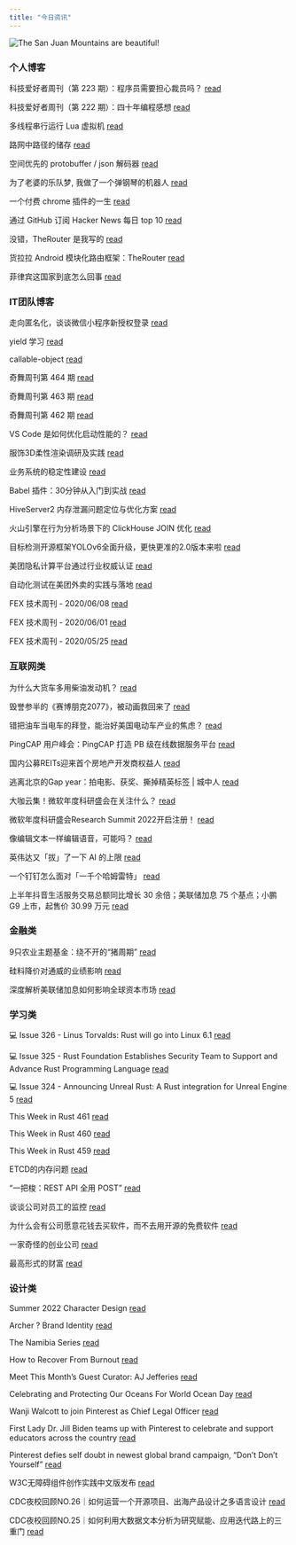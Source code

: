 ```yaml
---
title: "今日资讯"
---
```


![The San Juan Mountains are beautiful!](https://cn.bing.com/th?id=OHR.LastDollarRoad_EN-US7923638318_UHD.jpg "San Juan Mountains")

### 个人博客

   科技爱好者周刊（第 223 期）：程序员需要担心裁员吗？ [read](http://www.ruanyifeng.com/blog/2022/09/weekly-issue-223.html)

   科技爱好者周刊（第 222 期）：四十年编程感想 [read](http://www.ruanyifeng.com/blog/2022/09/weekly-issue-222.html)

   多线程串行运行 Lua 虚拟机 [read](https://blog.codingnow.com/2022/09/multithread_lua_vm.html)

   路网中路径的储存 [read](https://blog.codingnow.com/2022/09/routemap.html)

   空间优先的 protobuffer / json 解码器 [read](https://blog.codingnow.com/2022/08/memory_compat_protobuffer_json_unmarshaling.html)

   为了老婆的乐队梦, 我做了一个弹钢琴的机器人 [read](https://blog.t9t.io/modsoul-2022-07-29/)

   一个付费 chrome 插件的一生 [read](https://blog.t9t.io/star-history-2021-01-21/)

   通过 GitHub 订阅 Hacker News 每日 top 10 [read](https://blog.t9t.io/headllines-2020-09-03/)

   没错，TheRouter 是我写的 [read](https://www.kymjs.com/code/2022/09/05/01)

   货拉拉 Android 模块化路由框架：TheRouter [read](https://www.kymjs.com/code/2022/09/04/01)

   菲律宾这国家到底怎么回事 [read](https://www.kymjs.com/history/2022/05/11/01)

### IT团队博客

   走向匿名化，谈谈微信小程序新授权登录 [read](http://www.alloyteam.com/2021/04/15431/)

   yield 学习 [read](http://www.alloyteam.com/2021/03/15427/)

   callable-object [read](http://www.alloyteam.com/2021/03/callable-object/)

   奇舞周刊第 464 期 [read](https://weekly.75.team/issue464.html)

   奇舞周刊第 463 期 [read](https://weekly.75.team/issue463.html)

   奇舞周刊第 462 期 [read](https://weekly.75.team/issue462.html)

   VS Code 是如何优化启动性能的？ [read](https://fed.taobao.org/blog/taofed/do71ct/wpsf10)

   服饰3D柔性渲染调研及实践 [read](https://fed.taobao.org/blog/taofed/do71ct/fufsgh)

   业务系统的稳定性建设 [read](https://fed.taobao.org/blog/taofed/do71ct/fc3cy0)

   Babel 插件：30分钟从入门到实战 [read](https://blog.csdn.net/ByteDanceTech/article/details/126900235)

   HiveServer2 内存泄漏问题定位与优化方案 [read](https://blog.csdn.net/ByteDanceTech/article/details/126791895)

   火山引擎在行为分析场景下的 ClickHouse JOIN 优化 [read](https://blog.csdn.net/ByteDanceTech/article/details/126716600)

   目标检测开源框架YOLOv6全面升级，更快更准的2.0版本来啦 [read](https://tech.meituan.com/2022/09/15/yolov6-2.0.html)

   美团隐私计算平台通过行业权威认证 [read](https://tech.meituan.com/2022/09/15/meituan-privacy-preserving-computation.html)

   自动化测试在美团外卖的实践与落地 [read](https://tech.meituan.com/2022/09/15/automated-testing-in-meituan.html)

   FEX 技术周刊 - 2020/06/08 [read](http://fex.baidu.com/blog/2020/06/fex-weekly-08//)

   FEX 技术周刊 - 2020/06/01 [read](http://fex.baidu.com/blog/2020/06/fex-weekly-01//)

   FEX 技术周刊 - 2020/05/25 [read](http://fex.baidu.com/blog/2020/05/fex-weekly-25//)

### 互联网类

   为什么大货车多用柴油发动机？ [read](http://www.huxiu.com/article/668473.html?f=wangzhan)

   毁誉参半的《赛博朋克2077》，被动画救回来了 [read](http://www.huxiu.com/article/668439.html?f=wangzhan)

   错把油车当电车的拜登，能治好美国电动车产业的焦虑？ [read](http://www.huxiu.com/article/668480.html?f=wangzhan)

   PingCAP 用户峰会：PingCAP 打造 PB 级在线数据服务平台 [read](https://36kr.com/p/1926474856942212)

   国内公募REITs迎来首个房地产开发商权益人 [read](https://36kr.com/p/1926296921406215)

   逃离北京的Gap year：拍电影、获奖、撕掉精英标签 \| 城中人 [read](https://36kr.com/p/1926294961633801)

   大咖云集！微软年度科研盛会在关注什么？ [read](https://www.msra.cn/zh-cn/news/features/microsoft-research-summit-plenaries)

   微软年度科研盛会Research Summit 2022开启注册！ [read](https://www.msra.cn/zh-cn/news/features/research-summit-2022-register)

   像编辑文本一样编辑语音，可能吗？ [read](https://www.msra.cn/zh-cn/news/features/text-based-speech-editing)

   英伟达又「拔」了一下 AI 的上限 [read](http://www.geekpark.net/news/308748)

   一个钉钉怎么面对「一千个哈姆雷特」 [read](http://www.geekpark.net/news/308660)

   上半年抖音生活服务交易总额同比增长 30 余倍；美联储加息 75 个基点；小鹏 G9 上市，起售价 30.99 万元 [read](http://www.geekpark.net/news/308665)

### 金融类

   9只农业主题基金：绕不开的“猪周期” [read](http://xueqiu.com/3179670287/231358062)

   硅料降价对通威的业绩影响 [read](http://xueqiu.com/7514682568/231357956)

   深度解析美联储加息如何影响全球资本市场 [read](http://xueqiu.com/7815672011/231340649)

### 学习类

   💻 Issue 326 - Linus Torvalds: Rust will go into Linux 6.1 [read](https://rust.libhunt.com/newsletter/326)

   💻 Issue 325 - Rust Foundation Establishes Security Team to Support and Advance Rust Programming Language [read](https://rust.libhunt.com/newsletter/325)

   💻 Issue 324 - Announcing Unreal Rust: A Rust integration for Unreal Engine 5 [read](https://rust.libhunt.com/newsletter/324)

   This Week in Rust 461 [read](https://this-week-in-rust.org/blog/2022/09/21/this-week-in-rust-461/)

   This Week in Rust 460 [read](https://this-week-in-rust.org/blog/2022/09/14/this-week-in-rust-460/)

   This Week in Rust 459 [read](https://this-week-in-rust.org/blog/2022/09/07/this-week-in-rust-459/)

   ETCD的内存问题 [read](https://coolshell.cn/articles/22242.html)

   “一把梭：REST API 全用 POST” [read](https://coolshell.cn/articles/22173.html)

   谈谈公司对员工的监控 [read](https://coolshell.cn/articles/22157.html)

   为什么会有公司愿意花钱去买软件，而不去用开源的免费软件 [read](https://wanqu.co/p/7581?s=rss)

   一家奇怪的创业公司 [read](https://wanqu.co/p/7580?s=rss)

   最高形式的财富 [read](https://wanqu.co/p/7579?s=rss)

### 设计类

   Summer 2022 Character Design [read](https://www.behance.net/gallery/145880651/Summer-2022-Character-Design)

   Archer ? Brand Identity [read](https://www.behance.net/gallery/152138539/Archer-Brand-Identity)

   The Namibia Series [read](https://www.behance.net/gallery/152957763/The-Namibia-Series)

   How to Recover From Burnout [read](https://medium.com/behance-blog/how-to-recover-from-burnout-d9d783a09c68?source=rss-f5272b7f3182------2)

   Meet This Month’s Guest Curator: AJ Jefferies [read](https://medium.com/behance-blog/meet-this-months-guest-curator-aj-jeffries-df95220b780f?source=rss-f5272b7f3182------2)

   Celebrating and Protecting Our Oceans For World Ocean Day [read](https://medium.com/behance-blog/celebrating-and-protecting-our-oceans-for-world-ocean-day-2c24a64c913e?source=rss-f5272b7f3182------2)

   Wanji Walcott to join Pinterest as Chief Legal Officer [read](https://newsroom.pinterest.com/en/post/wanji-walcott-to-join-pinterest-as-chief-legal-officer)

   First Lady Dr. Jill Biden teams up with Pinterest to celebrate and support educators across the country [read](https://newsroom.pinterest.com/en/post/first-lady-dr-jill-biden-teams-up-with-pinterest-to-celebrate-and-support-educators-across-the)

   Pinterest defies self doubt in newest global brand campaign, “Don’t Don’t Yourself” [read](https://newsroom.pinterest.com/en/post/pinterest-defies-self-doubt-in-newest-global-brand-campaign-dont-dont-yourself)

   W3C无障碍组件创作实践中文版发布 [read](https://cdc.tencent.com/2022/08/12/w3c%e6%97%a0%e9%9a%9c%e7%a2%8d%e7%bb%84%e4%bb%b6%e5%88%9b%e4%bd%9c%e5%ae%9e%e8%b7%b5%e4%b8%ad%e6%96%87%e7%89%88%e5%8f%91%e5%b8%83/)

   CDC夜校回顾NO.26｜如何运营一个开源项目、出海产品设计之多语言设计 [read](https://cdc.tencent.com/2022/07/19/cdc%e5%a4%9c%e6%a0%a1%e5%9b%9e%e9%a1%beno-26%ef%bd%9c%e5%a6%82%e4%bd%95%e8%bf%90%e8%90%a5%e4%b8%80%e4%b8%aa%e5%bc%80%e6%ba%90%e9%a1%b9%e7%9b%ae%e3%80%81%e5%87%ba%e6%b5%b7%e4%ba%a7%e5%93%81%e8%ae%be/)

   CDC夜校回顾NO.25｜如何利用大数据文本分析为研究赋能、应用迭代路上的三重门 [read](https://cdc.tencent.com/2022/06/08/cdc%e5%a4%9c%e6%a0%a1%e5%9b%9e%e9%a1%beno-25%ef%bd%9c%e5%a6%82%e4%bd%95%e5%88%a9%e7%94%a8%e5%a4%a7%e6%95%b0%e6%8d%ae%e6%96%87%e6%9c%ac%e5%88%86%e6%9e%90%e4%b8%ba%e7%a0%94%e7%a9%b6%e8%b5%8b%e8%83%bd-2/)

